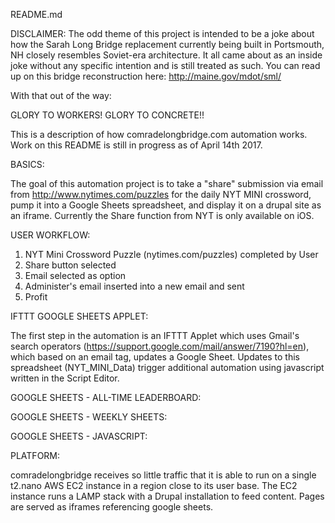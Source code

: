 README.md

  DISCLAIMER: The odd theme of this project is intended to be a joke about how the Sarah Long Bridge replacement currently being built in Portsmouth, NH closely resembles Soviet-era architecture. It all came about as an inside joke without any specific intention and is still treated as such. You can read up on this bridge reconstruction here: http://maine.gov/mdot/sml/

  With that out of the way:

GLORY TO WORKERS! GLORY TO CONCRETE!!

  This is a description of how comradelongbridge.com automation works.
  Work on this README is still in progress as of April 14th 2017.

BASICS:

  The goal of this automation project is to take a "share" submission via email from http://www.nytimes.com/puzzles for the daily NYT MINI crossword, pump it into a Google Sheets spreadsheet, and display it on a drupal site as an iframe. Currently the Share function from NYT is only available on iOS.

USER WORKFLOW:

  1) NYT Mini Crossword Puzzle (nytimes.com/puzzles) completed by User
  2) Share button selected
  3) Email selected as option
  4) Administer's email inserted into a new email and sent
  5) Profit

IFTTT GOOGLE SHEETS APPLET:

The first step in the automation is an IFTTT Applet which uses Gmail's search operators (https://support.google.com/mail/answer/7190?hl=en), which based on an email tag, updates a Google Sheet. Updates to this spreadsheet (NYT_MINI_Data) trigger additional automation using javascript written in the Script Editor.

GOOGLE SHEETS - ALL-TIME LEADERBOARD:

GOOGLE SHEETS - WEEKLY SHEETS:

GOOGLE SHEETS - JAVASCRIPT:

PLATFORM:

  comradelongbridge receives so little traffic that it is able to run on a single t2.nano AWS EC2 instance in a region close to its user base. The EC2 instance runs a LAMP stack with a Drupal installation to feed content. Pages are served as iframes referencing google sheets.
